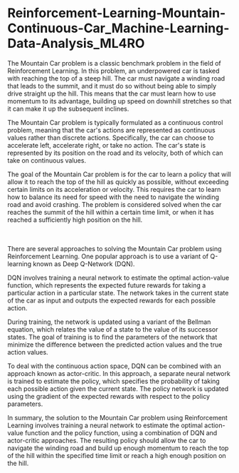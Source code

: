 # Reinforcement-Learning-Mountain-Continuous-Car_Machine-Learning-Data-Analysis_ML4RO

The Mountain Car problem is a classic benchmark problem in the field of Reinforcement Learning. In this problem, an underpowered car is tasked with reaching the top of a steep hill. The car must navigate a winding road that leads to the summit, and it must do so without being able to simply drive straight up the hill. This means that the car must learn how to use momentum to its advantage, building up speed on downhill stretches so that it can make it up the subsequent inclines.

The Mountain Car problem is typically formulated as a continuous control problem, meaning that the car's actions are represented as continuous values rather than discrete actions. Specifically, the car can choose to accelerate left, accelerate right, or take no action. The car's state is represented by its position on the road and its velocity, both of which can take on continuous values.

The goal of the Mountain Car problem is for the car to learn a policy that will allow it to reach the top of the hill as quickly as possible, without exceeding certain limits on its acceleration or velocity. This requires the car to learn how to balance its need for speed with the need to navigate the winding road and avoid crashing. The problem is considered solved when the car reaches the summit of the hill within a certain time limit, or when it has reached a sufficiently high position on the hill.

<br>
<br>
There are several approaches to solving the Mountain Car problem using Reinforcement Learning. One popular approach is to use a variant of Q-learning known as Deep Q-Network (DQN).

DQN involves training a neural network to estimate the optimal action-value function, which represents the expected future rewards for taking a particular action in a particular state. The network takes in the current state of the car as input and outputs the expected rewards for each possible action.

During training, the network is updated using a variant of the Bellman equation, which relates the value of a state to the value of its successor states. The goal of training is to find the parameters of the network that minimize the difference between the predicted action values and the true action values.

To deal with the continuous action space, DQN can be combined with an approach known as actor-critic. In this approach, a separate neural network is trained to estimate the policy, which specifies the probability of taking each possible action given the current state. The policy network is updated using the gradient of the expected rewards with respect to the policy parameters.

In summary, the solution to the Mountain Car problem using Reinforcement Learning involves training a neural network to estimate the optimal action-value function and the policy function, using a combination of DQN and actor-critic approaches. The resulting policy should allow the car to navigate the winding road and build up enough momentum to reach the top of the hill within the specified time limit or reach a high enough position on the hill.






